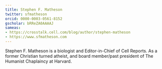 ```yaml
---
title: Stephen F. Matheson
twitter: sfmatheson
orcid: 0000-0003-0561-8152
gscholar: bRReZA0AAAAJ
sameas:
- https://crosstalk.cell.com/blog/author/stephen-matheson 
- https://www.sfmatheson.com
---
```


Stephen F. Matheson is a biologist and Editor-in-Chief of Cell Reports. As a former Christian turned atheist, and board member/past president of The Humanist Chaplaincy at Harvard.
